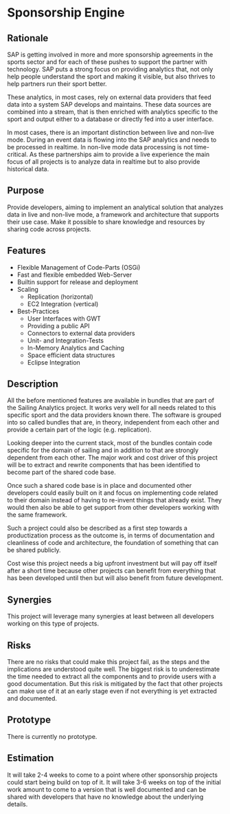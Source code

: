 # Sponsorship Engine

## Rationale
SAP is getting involved in more and more sponsorship agreements in the sports sector and for each of these pushes to support the partner with technology. SAP puts a strong focus on providing analytics that, not only help people understand the sport and making it visible, but also thrives to help partners run their sport better. 

These analytics, in most cases, rely on external data providers that feed data into a system SAP develops and maintains. These data sources are combined into a stream, that is then enriched with analytics specific to the sport and output either to a database or directly fed into a user interface.

In most cases, there is an important distinction between live and non-live mode. During an event data is flowing into the SAP analytics and needs to be processed in realtime. In non-live mode data processing is not time-critical. As these partnerships aim to provide a live experience the main focus of all projects is to analyze data in realtime but to also provide historical data.

## Purpose

Provide developers, aiming to implement an analytical solution that analyzes data in live and non-live mode, a framework and architecture that supports their use case. Make it possible to share knowledge and resources by sharing code across projects.

## Features

* Flexible Management of Code-Parts (OSGi)
* Fast and flexible embedded Web-Server
* Builtin support for release and deployment
* Scaling
    * Replication (horizontal)
    * EC2 Integration (vertical)
* Best-Practices
    * User Interfaces with GWT
    * Providing a public API
    * Connectors to external data providers
    * Unit- and Integration-Tests
    * In-Memory Analytics and Caching
    * Space efficient data structures
    * Eclipse Integration

## Description
All the before mentioned features are available in bundles that are part of the Sailing Analytics project. It works very well for all needs related to this specific sport and the data providers known there. The software is grouped into so called bundles that are, in theory, independent from each other and provide a certain part of the logic (e.g. replication).

Looking deeper into the current stack, most of the bundles contain code specific for the domain of sailing and in addition to that are strongly dependent from each other. The major work and cost driver of this project will be to extract and rewrite components that has been identified to become part of the shared code base.

Once such a shared code base is in place and documented other developers could easily built on it and focus on implementing code related to their domain instead of having to re-invent things that already exist. They would then also be able to get support from other developers working with the same framework. 

Such a project could also be described as a first step towards a productization process as the outcome is, in terms of documentation and cleanliness of code and architecture, the foundation of something that can be shared publicly.

Cost wise this project needs a big upfront investment but will pay off itself after a short time because other projects can benefit from everything that has been developed until then but will also benefit from future development.

## Synergies

This project will leverage many synergies at least between all developers working on this type of projects.

## Risks

There are no risks that could make this project fail, as the steps and the implications are understood quite well. The biggest risk is to underestimate the time needed to extract all the components and to provide users with a good documentation. But this risk is mitigated by the fact that other projects can make use of it at an early stage even if not everything is yet extracted and documented.

## Prototype

There is currently no prototype.

## Estimation

It will take 2-4 weeks to come to a point where other sponsorship projects could start being build on top of it. It will take 3-6 weeks on top of the initial work amount to come to a version that is well documented and can be shared with developers that have no knowledge about the underlying details.